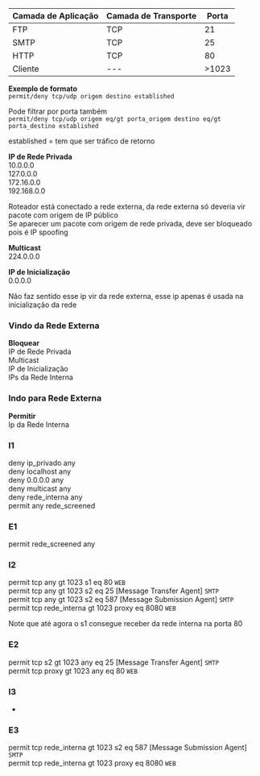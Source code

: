 | Camada de Aplicação  | Camada de Transporte | Porta  |
| -------------------- | -------------------- | ------ |
| FTP                  | TCP                  | 21     |
| SMTP                 | TCP                  | 25     |
| HTTP                 | TCP                  | 80     |
| Cliente              | ---                  | >1023  |

**Exemplo de formato**  
`permit/deny tcp/udp origem destino established`  

Pode filtrar por porta também  
`permit/deny tcp/udp origem eq/gt porta_origem destino eq/gt porta_destino established`  

established = tem que ser tráfico de retorno  

**IP de Rede Privada**  
10.0.0.0  
127.0.0.0  
172.16.0.0  
192.168.0.0  

Roteador está conectado a rede externa, da rede externa só deveria vir pacote com origem de IP público  
Se aparecer um pacote com origem de rede privada, deve ser bloqueado pois é IP spoofing  

**Multicast**  
224.0.0.0  

**IP de Inicialização**  
0.0.0.0  

Não faz sentido esse ip vir da rede externa, esse ip apenas é usada na inicialização da rede  

### Vindo da Rede Externa  
**Bloquear**  
IP de Rede Privada  
Multicast  
IP de Inicialização  
IPs da Rede Interna  

### Indo para Rede Externa  
**Permitir**  
Ip da Rede Interna  

### I1
deny ip_privado any  
deny localhost any  
deny 0.0.0.0 any  
deny multicast any  
deny rede_interna any  
permit any rede_screened  

### E1
permit rede_screened any  

### I2
permit tcp any gt 1023 s1 eq 80 `WEB`  
permit tcp any gt 1023 s2 eq 25 [Message Transfer Agent] `SMTP`  
permit tcp any gt 1023 s2 eq 587 [Message Submission Agent] `SMTP`  
permit tcp rede_interna gt 1023 proxy eq 8080 `WEB`  

Note que até agora o s1 consegue receber da rede interna na porta 80  

### E2
permit tcp s2 gt 1023 any eq 25 [Message Transfer Agent] `SMTP`  
permit tcp proxy gt 1023 any eq 80 `WEB`  

### I3
-

### E3
permit tcp rede_interna gt 1023 s2 eq 587 [Message Submission Agent] `SMTP`  
permit tcp rede_interna gt 1023 proxy eq 8080 `WEB`  
